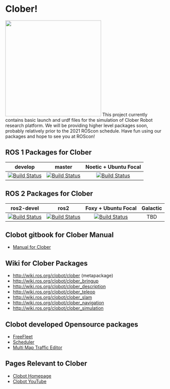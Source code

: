 # Clober!
<img src="https://github.com/ROBOTIS-GIT/emanual/blob/master/assets/images/platform/turtlebot3/logo_turtlebot3.png" width="300">
This project currently contains basic launch and urdf files for the simulation of Clober Robot research platform. We will be providing higher level packages soon, probably relatively prior to the 2021 ROScon schedule. Have fun using our packages and hope to see you at ROScon!

## ROS 1 Packages for Clober
|develop|master|Noetic + Ubuntu Focal|
|:---:|:---:|:---:|
|[![Build Status](https://travis-ci.com/ROBOTIS-GIT/turtlebot3_simulations.svg?branch=develop)](https://travis-ci.com/ROBOTIS-GIT/turtlebot3_simulations)|[![Build Status](https://travis-ci.com/ROBOTIS-GIT/turtlebot3_simulations.svg?branch=master)](https://travis-ci.com/ROBOTIS-GIT/turtlebot3_simulations)|[![Build Status](https://travis-ci.com/ROBOTIS-GIT/turtlebot3_simulations.svg?branch=kinetic-devel)](https://travis-ci.com/ROBOTIS-GIT/turtlebot3_simulations)|[![Build Status](https://travis-ci.com/ROBOTIS-GIT/turtlebot3_simulations.svg?branch=melodic-devel)](https://travis-ci.com/ROBOTIS-GIT/turtlebot3_simulations)|[![Build Status](https://travis-ci.com/ROBOTIS-GIT/turtlebot3_simulations.svg?branch=noetic-devel)](https://travis-ci.com/ROBOTIS-GIT/turtlebot3_simulations)|

## ROS 2 Packages for Clober
|ros2-devel|ros2|Foxy + Ubuntu Focal|Galactic|
|:---:|:---:|:---:|:---:|
|[![Build Status](https://travis-ci.com/ROBOTIS-GIT/turtlebot3_simulations.svg?branch=ros2-devel)](https://travis-ci.com/ROBOTIS-GIT/turtlebot3_simulations)|[![Build Status](https://travis-ci.com/ROBOTIS-GIT/turtlebot3_simulations.svg?branch=ros2)](https://travis-ci.com/ROBOTIS-GIT/turtlebot3_simulations)|[![Build Status](https://travis-ci.com/ROBOTIS-GIT/turtlebot3_simulations.svg?branch=dashing-devel)](https://travis-ci.com/ROBOTIS-GIT/turtlebot3_simulations)| TBD |

## Clobot gitbook for Clober Manual
- [Manual for Clober](https://app.gitbook.com/@clobot-git/s/clober-manual/)

## Wiki for Clober Packages
- http://wiki.ros.org/clobot/clober (metapackage)
- http://wiki.ros.org/clobot/clober_bringup
- http://wiki.ros.org/clobot/clober_description
- http://wiki.ros.org/clobot/clober_teleop
- http://wiki.ros.org/clobot/clober_slam
- http://wiki.ros.org/clobot/clober_navigation
- http://wiki.ros.org/clobot/clober_simulation

## Clobot developed Opensource packages
- [ FreeFleet ](http://wiki.ros.org/RMF/FreeFleet)
- [ Scheduler ](http://wiki.ros.org/RMF/Scheduler)
- [ Multi Map Traffic Editor ](http://wiki.ros.org/RMF/traffic_editor)

## Pages Relevant to Clober
- [ Clobot Homepage ](https://www.clobot.co.kr/)
- [ Clobot YouTube ](https://www.youtube.com/channel/UCau5FLJpMxhvW-IHZ8c8qKQ/featured/)

